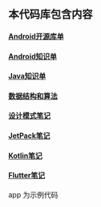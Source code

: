 
## 本代码库包含内容

#### [Android开源库单](https://github.com/chenping1/HelloWorldX/blob/master/_Android%E5%BC%80%E6%BA%90%E5%BA%93%E5%8D%95.md)
#### [Android知识单](https://github.com/chenping1/HelloWorldX/blob/master/_Android%E7%9F%A5%E8%AF%86%E5%8D%95.md)
#### [Java知识单](https://github.com/chenping1/HelloWorldX/blob/master/_Java%E7%9F%A5%E8%AF%86%E5%8D%95.md)
#### [数据结构和算法](https://github.com/chenping1/HelloWorldX/blob/master/_%E6%95%B0%E6%8D%AE%E7%BB%93%E6%9E%84%E5%92%8C%E7%AE%97%E6%B3%95.md)
#### [设计模式笔记](https://github.com/chenping1/HelloWorldX/blob/master/_%E8%AE%BE%E8%AE%A1%E6%A8%A1%E5%BC%8F%E7%AC%94%E8%AE%B0.md)
#### [JetPack笔记](https://github.com/chenping1/HelloWorldX/blob/master/_JetPack%E7%AC%94%E8%AE%B0.md)
#### [Kotlin笔记](https://github.com/chenping1/HelloWorldX/blob/master/_Kotlin%E7%AC%94%E8%AE%B0.md)
#### [Flutter笔记](https://github.com/chenping1/HelloWorldX/blob/master/_Flutter%E7%AC%94%E8%AE%B0.md)


app 为示例代码